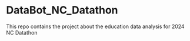 # DataBot_NC_Datathon
This repo contains the project about the education data analysis for 2024 NC Datathon
